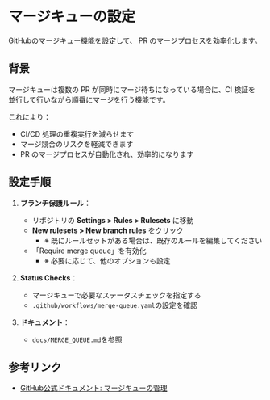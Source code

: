 # マージキューの設定

GitHubのマージキュー機能を設定して、 PR のマージプロセスを効率化します。

## 背景

マージキューは複数の PR が同時にマージ待ちになっている場合に、CI 検証を並行して行いながら順番にマージを行う機能です。

これにより：

- CI/CD 処理の重複実行を減らせます
- マージ競合のリスクを軽減できます
- PR のマージプロセスが自動化され、効率的になります

## 設定手順

1. **ブランチ保護ルール**：
   - リポジトリの **Settings > Rules > Rulesets** に移動
   - **New rulesets > New branch rules** をクリック
     - ※ 既にルールセットがある場合は、既存のルールを編集してください
   - 「Require merge queue」を有効化
     - ※ 必要に応じて、他のオプションも設定

2. **Status Checks**：
   - マージキューで必要なステータスチェックを指定する
   - `.github/workflows/merge-queue.yaml`の設定を確認

3. **ドキュメント**：
   - `docs/MERGE_QUEUE.md`を参照

## 参考リンク

- [GitHub公式ドキュメント: マージキューの管理](https://docs.github.com/ja/repositories/configuring-branches-and-merges-in-your-repository/configuring-pull-request-merges/managing-a-merge-queue)
